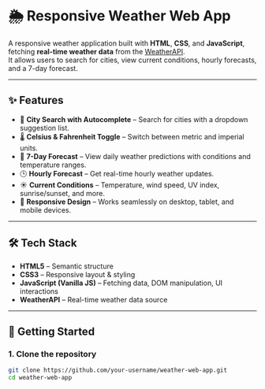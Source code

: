 # 🌦️ Responsive Weather Web App

A responsive weather application built with **HTML**, **CSS**, and **JavaScript**, fetching **real-time weather data** from the [WeatherAPI](https://www.weatherapi.com/).  
It allows users to search for cities, view current conditions, hourly forecasts, and a 7-day forecast.  

---

## ✨ Features

- 🔎 **City Search with Autocomplete** – Search for cities with a dropdown suggestion list.  
- 🌡️ **Celsius & Fahrenheit Toggle** – Switch between metric and imperial units.  
- 📅 **7-Day Forecast** – View daily weather predictions with conditions and temperature ranges.  
- 🕒 **Hourly Forecast** – Get real-time hourly weather updates.  
- ☀️ **Current Conditions** – Temperature, wind speed, UV index, sunrise/sunset, and more.  
- 📱 **Responsive Design** – Works seamlessly on desktop, tablet, and mobile devices.  

---

## 🛠️ Tech Stack

- **HTML5** – Semantic structure  
- **CSS3** – Responsive layout & styling  
- **JavaScript (Vanilla JS)** – Fetching data, DOM manipulation, UI interactions  
- **WeatherAPI** – Real-time weather data source  

---

## 🚀 Getting Started

### 1. Clone the repository
```bash
git clone https://github.com/your-username/weather-web-app.git
cd weather-web-app
